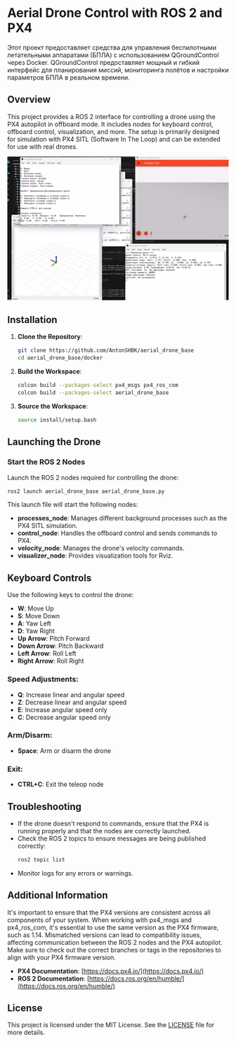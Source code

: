 # Aerial Drone Control with ROS 2 and PX4
Этот проект предоставляет средства для управления беспилотными летательными аппаратами (БПЛА) с использованием QGroundControl через Docker. QGroundControl предоставляет мощный и гибкий интерфейс для планирования миссий, мониторинга полётов и настройки параметров БПЛА в реальном времени.

## Overview

This project provides a ROS 2 interface for controlling a drone using the PX4 autopilot in offboard mode. It includes nodes for keyboard control, offboard control, visualization, and more. The setup is primarily designed for simulation with PX4 SITL (Software In The Loop) and can be extended for use with real drones.

![Intro](media/intro.gif)

## Installation

1. **Clone the Repository**:
   ```bash
   git clone https://github.com/AntonSHBK/aerial_drone_base
   cd aerial_drone_base/docker

   ```

2. **Build the Workspace**:
   ```bash
   colcon build --packages-select px4_msgs px4_ros_com
   colcon build --packages-select aerial_drone_base
   ```

3. **Source the Workspace**:
   ```bash
   source install/setup.bash
   ```

## Launching the Drone

### Start the ROS 2 Nodes

Launch the ROS 2 nodes required for controlling the drone:
```bash
ros2 launch aerial_drone_base aerial_drone_base.py
```

This launch file will start the following nodes:
- **processes_node**: Manages different background processes such as the PX4 SITL simulation.
- **control_node**: Handles the offboard control and sends commands to PX4.
- **velocity_node**: Manages the drone's velocity commands.
- **visualizer_node**: Provides visualization tools for Rviz.

## Keyboard Controls

Use the following keys to control the drone:

- **W**: Move Up
- **S**: Move Down
- **A**: Yaw Left
- **D**: Yaw Right
- **Up Arrow**: Pitch Forward
- **Down Arrow**: Pitch Backward
- **Left Arrow**: Roll Left
- **Right Arrow**: Roll Right

### Speed Adjustments:
- **Q**: Increase linear and angular speed
- **Z**: Decrease linear and angular speed
- **E**: Increase angular speed only
- **C**: Decrease angular speed only

### Arm/Disarm:
- **Space**: Arm or disarm the drone

### Exit:
- **CTRL+C**: Exit the teleop node

## Troubleshooting

- If the drone doesn't respond to commands, ensure that the PX4 is running properly and that the nodes are correctly launched.
- Check the ROS 2 topics to ensure messages are being published correctly:
  ```bash
  ros2 topic list
  ```
- Monitor logs for any errors or warnings.

## Additional Information

It's important to ensure that the PX4 versions are consistent across all components of your system. When working with px4_msgs and px4_ros_com, it's essential to use the same version as the PX4 firmware, such as 1.14. Mismatched versions can lead to compatibility issues, affecting communication between the ROS 2 nodes and the PX4 autopilot. Make sure to check out the correct branches or tags in the repositories to align with your PX4 firmware version.

- **PX4 Documentation**: [https://docs.px4.io/](https://docs.px4.io/)
- **ROS 2 Documentation**: [https://docs.ros.org/en/humble/](https://docs.ros.org/en/humble/)

## License

This project is licensed under the MIT License. See the [LICENSE](LICENSE) file for more details.